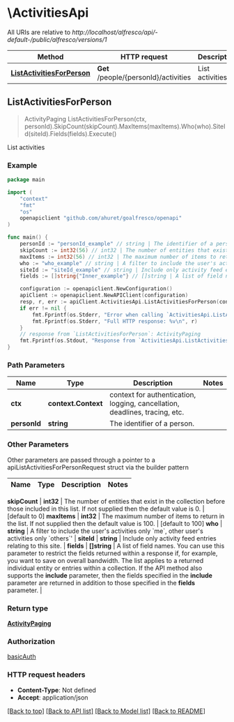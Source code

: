 # \ActivitiesApi

All URIs are relative to *http://localhost/alfresco/api/-default-/public/alfresco/versions/1*

Method | HTTP request | Description
------------- | ------------- | -------------
[**ListActivitiesForPerson**](ActivitiesApi.md#ListActivitiesForPerson) | **Get** /people/{personId}/activities | List activities



## ListActivitiesForPerson

> ActivityPaging ListActivitiesForPerson(ctx, personId).SkipCount(skipCount).MaxItems(maxItems).Who(who).SiteId(siteId).Fields(fields).Execute()

List activities



### Example

```go
package main

import (
    "context"
    "fmt"
    "os"
    openapiclient "github.com/ahuret/goalfresco/openapi"
)

func main() {
    personId := "personId_example" // string | The identifier of a person.
    skipCount := int32(56) // int32 | The number of entities that exist in the collection before those included in this list. If not supplied then the default value is 0.  (optional) (default to 0)
    maxItems := int32(56) // int32 | The maximum number of items to return in the list. If not supplied then the default value is 100.  (optional) (default to 100)
    who := "who_example" // string | A filter to include the user's activities only `me`, other user's activities only `others`'  (optional)
    siteId := "siteId_example" // string | Include only activity feed entries relating to this site. (optional)
    fields := []string{"Inner_example"} // []string | A list of field names.  You can use this parameter to restrict the fields returned within a response if, for example, you want to save on overall bandwidth.  The list applies to a returned individual entity or entries within a collection.  If the API method also supports the **include** parameter, then the fields specified in the **include** parameter are returned in addition to those specified in the **fields** parameter.  (optional)

    configuration := openapiclient.NewConfiguration()
    apiClient := openapiclient.NewAPIClient(configuration)
    resp, r, err := apiClient.ActivitiesApi.ListActivitiesForPerson(context.Background(), personId).SkipCount(skipCount).MaxItems(maxItems).Who(who).SiteId(siteId).Fields(fields).Execute()
    if err != nil {
        fmt.Fprintf(os.Stderr, "Error when calling `ActivitiesApi.ListActivitiesForPerson``: %v\n", err)
        fmt.Fprintf(os.Stderr, "Full HTTP response: %v\n", r)
    }
    // response from `ListActivitiesForPerson`: ActivityPaging
    fmt.Fprintf(os.Stdout, "Response from `ActivitiesApi.ListActivitiesForPerson`: %v\n", resp)
}
```

### Path Parameters


Name | Type | Description  | Notes
------------- | ------------- | ------------- | -------------
**ctx** | **context.Context** | context for authentication, logging, cancellation, deadlines, tracing, etc.
**personId** | **string** | The identifier of a person. | 

### Other Parameters

Other parameters are passed through a pointer to a apiListActivitiesForPersonRequest struct via the builder pattern


Name | Type | Description  | Notes
------------- | ------------- | ------------- | -------------

 **skipCount** | **int32** | The number of entities that exist in the collection before those included in this list. If not supplied then the default value is 0.  | [default to 0]
 **maxItems** | **int32** | The maximum number of items to return in the list. If not supplied then the default value is 100.  | [default to 100]
 **who** | **string** | A filter to include the user&#39;s activities only &#x60;me&#x60;, other user&#39;s activities only &#x60;others&#x60;&#39;  | 
 **siteId** | **string** | Include only activity feed entries relating to this site. | 
 **fields** | **[]string** | A list of field names.  You can use this parameter to restrict the fields returned within a response if, for example, you want to save on overall bandwidth.  The list applies to a returned individual entity or entries within a collection.  If the API method also supports the **include** parameter, then the fields specified in the **include** parameter are returned in addition to those specified in the **fields** parameter.  | 

### Return type

[**ActivityPaging**](ActivityPaging.md)

### Authorization

[basicAuth](../README.md#basicAuth)

### HTTP request headers

- **Content-Type**: Not defined
- **Accept**: application/json

[[Back to top]](#) [[Back to API list]](../README.md#documentation-for-api-endpoints)
[[Back to Model list]](../README.md#documentation-for-models)
[[Back to README]](../README.md)

